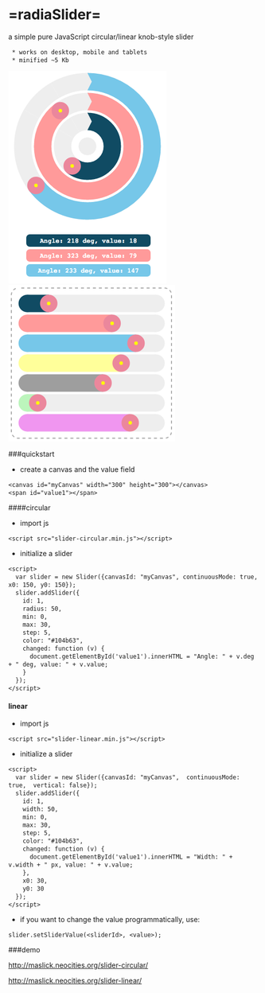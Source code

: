 # =radiaSlider=
a simple pure JavaScript circular/linear knob-style slider

```
 * works on desktop, mobile and tablets
 * minified ~5 Kb
```

![alt tag](screenshot.png?raw=true "radioSlider circular")
![alt tag](screenshot3.png?raw=true "radioSlider linear horizontal")


###quickstart
- create a canvas and the value field
```
<canvas id="myCanvas" width="300" height="300"></canvas>
<span id="value1"></span>
```
####circular
- import js
```
<script src="slider-circular.min.js"></script>
```
 - initialize a slider
```
<script>
  var slider = new Slider({canvasId: "myCanvas", continuousMode: true, x0: 150, y0: 150});
  slider.addSlider({
    id: 1,
    radius: 50,
    min: 0,
    max: 30,
    step: 5,
    color: "#104b63",
    changed: function (v) {
      document.getElementById('value1').innerHTML = "Angle: " + v.deg + " deg, value: " + v.value;
    }
  });
</script>
```

#### linear
- import js
```
<script src="slider-linear.min.js"></script>
```
 - initialize a slider
```
<script>
  var slider = new Slider({canvasId: "myCanvas",  continuousMode: true,  vertical: false});
  slider.addSlider({
    id: 1,
    width: 50,
    min: 0,
    max: 30,
    step: 5,
    color: "#104b63",
    changed: function (v) {
      document.getElementById('value1').innerHTML = "Width: " + v.width + " px, value: " + v.value;
    },
    x0: 30,
    y0: 30
  });
</script>
```

- if you want to change the value programmatically, use:
```
slider.setSliderValue(<sliderId>, <value>);
```

###demo

http://maslick.neocities.org/slider-circular/

http://maslick.neocities.org/slider-linear/

